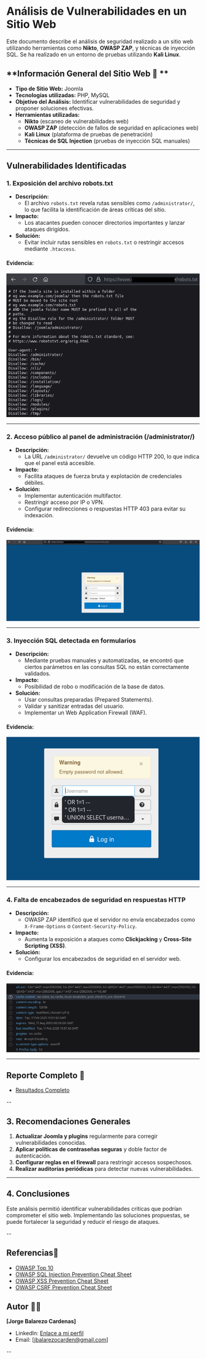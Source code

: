 # Análisis de Vulnerabilidades en un Sitio Web

Este documento describe el análisis de seguridad realizado a un sitio web utilizando herramientas como **Nikto**, **OWASP ZAP**, y técnicas de inyección SQL. Se ha realizado en un entorno de pruebas utilizando **Kali Linux**.

## **Información General del Sitio Web 📝 **
- **Tipo de Sitio Web:** Joomla  
- **Tecnologías utilizadas:** PHP, MySQL  
- **Objetivo del Análisis:** Identificar vulnerabilidades de seguridad y proponer soluciones efectivas.  
- **Herramientas utilizadas:**  
  - **Nikto** (escaneo de vulnerabilidades web)  
  - **OWASP ZAP** (detección de fallos de seguridad en aplicaciones web)  
  - **Kali Linux** (plataforma de pruebas de penetración)  
  - **Técnicas de SQL Injection** (pruebas de inyección SQL manuales)  

---

## Vulnerabilidades Identificadas

### **1. Exposición del archivo robots.txt**
- **Descripción:**  
  - El archivo `robots.txt` revela rutas sensibles como `/administrator/`, lo que facilita la identificación de áreas críticas del sitio.
- **Impacto:**  
  - Los atacantes pueden conocer directorios importantes y lanzar ataques dirigidos.
- **Solución:**  
  - Evitar incluir rutas sensibles en `robots.txt` o restringir accesos mediante `.htaccess`.

#### **Evidencia:**
![robots.txt encontrado](screenshots/robots_txt.png)

---

### **2. Acceso público al panel de administración (/administrator/)**  
- **Descripción:**  
  - La URL `/administrator/` devuelve un código HTTP 200, lo que indica que el panel está accesible.
- **Impacto:**  
  - Facilita ataques de fuerza bruta y explotación de credenciales débiles.
- **Solución:**  
  - Implementar autenticación multifactor.
  - Restringir acceso por IP o VPN.
  - Configurar redirecciones o respuestas HTTP 403 para evitar su indexación.

#### **Evidencia:**
![Acceso al panel de administración](screenshots/admin_access.png)


---

### **3. Inyección SQL detectada en formularios**  
- **Descripción:**  
  - Mediante pruebas manuales y automatizadas, se encontró que ciertos parámetros en las consultas SQL no están correctamente validados.
- **Impacto:**  
  - Posibilidad de robo o modificación de la base de datos.
- **Solución:**  
  - Usar consultas preparadas (Prepared Statements).
  - Validar y sanitizar entradas del usuario.
  - Implementar un Web Application Firewall (WAF).

#### **Evidencia:**
![Prueba de SQL Injection](screenshots/sql_injection.png)

---

### **4. Falta de encabezados de seguridad en respuestas HTTP**  
- **Descripción:**  
  - OWASP ZAP identificó que el servidor no envía encabezados como `X-Frame-Options` o `Content-Security-Policy`.
- **Impacto:**  
  - Aumenta la exposición a ataques como **Clickjacking** y **Cross-Site Scripting (XSS)**.
- **Solución:**  
  - Configurar los encabezados de seguridad en el servidor web.

#### **Evidencia:**
![Encabezados de seguridad ausentes](screenshots/security_headers.png)

---

## Reporte Completo 📑

- [Resultados Completo](./resultados.txt)

--  

## **3. Recomendaciones Generales**  
1. **Actualizar Joomla y plugins** regularmente para corregir vulnerabilidades conocidas.  
2. **Aplicar políticas de contraseñas seguras** y doble factor de autenticación.  
3. **Configurar reglas en el firewall** para restringir accesos sospechosos.  
4. **Realizar auditorías periódicas** para detectar nuevas vulnerabilidades.  

---
## **4. Conclusiones**  
Este análisis permitió identificar vulnerabilidades críticas que podrían comprometer el sitio web. Implementando las soluciones propuestas, se puede fortalecer la seguridad y reducir el riesgo de ataques.  

--

## Referencias📑

- [OWASP Top 10](https://owasp.org/www-project-top-ten/)
- [OWASP SQL Injection Prevention Cheat Sheet](https://cheatsheetseries.owasp.org/cheatsheets/SQL_Injection_Prevention_Cheat_Sheet.html)
- [OWASP XSS Prevention Cheat Sheet](https://cheatsheetseries.owasp.org/cheatsheets/XSS_Prevention_Cheat_Sheet.html)
- [OWASP CSRF Prevention Cheat Sheet](https://cheatsheetseries.owasp.org/cheatsheets/Cross_Site_Request_Forgery_Prevention_Cheat_Sheet.html)

## Autor 👨‍💻

**[Jorge Balarezo Cardenas]**  
- LinkedIn: [Enlace a mi perfil](https://www.linkedin.com/in/jorge-balarezo-cardenas/)  
- Email: [jbalarezocarden@gmail.com]

--
